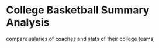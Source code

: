 # College Basketball Summary Analysis

compare salaries of coaches and stats of their college teams
